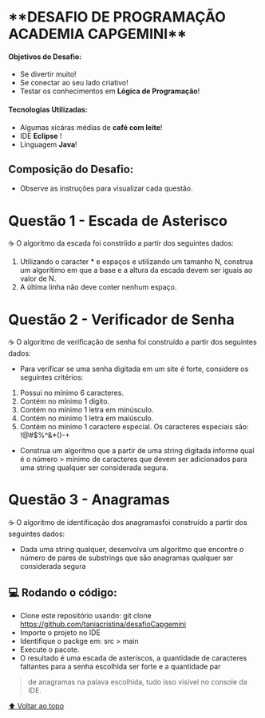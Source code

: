<h1>**DESAFIO DE PROGRAMAÇÃO ACADEMIA CAPGEMINI**</h1>


<h4> Objetivos do Desafio: </h4>

- Se divertir muito!
- Se conectar ao seu lado criativo!
- Testar os conhecimentos em **Lógica de Programação**!


<h4> Tecnologias Utilizadas: </h4>

- Algumas xicáras médias de **café com leite**!
- IDE **Eclipse** !
- Linguagem **Java**!


<h2>Composição do Desafio:</h2>

 - Observe as instruções para visualizar cada questão.

# Questão 1 - Escada de Asterisco


☕ O algoritmo da escada foi constríido a partir dos seguintes dados:

1. Utilizando o caracter * e espaços e utilizando um tamanho N, construa um algoritimo em que a base e a altura da escada devem ser iguais ao valor de N.
2. A última linha não deve conter nenhum espaço.


# Questão 2 - Verificador de Senha


☕ O algoritmo de verificação de senha foi construído a partir dos seguintes dados:

- Para verificar se uma senha digitada em um site é forte, considere os seguintes critérios:
1. Possui no mínimo 6 caracteres.
2. Contém no mínimo 1 digito.
3. Contém no mínimo 1 letra em minúsculo.
4. Contém no mínimo 1 letra em maiúsculo.
5. Contém no mínimo 1 caractere especial. Os caracteres especiais são: !@#$%^&*()-+
- Construa um algoritmo que a partir de uma string digitada informe qual é o número > mínimo de caracteres que devem ser adicionados para uma string qualquer ser considerada segura.


# Questão 3 - Anagramas


☕ O algoritmo de identificação dos anagramasfoi construído a partir dos seguintes dados:

- Dada uma string qualquer, desenvolva um algoritmo que encontre o número de pares de substrings que são anagramas qualquer ser considerada segura


## 💻 Rodando o código:

- Clone este repositório usando: git clone https://github.com/taniacristina/desafioCapgemini
- Importe o projeto no IDE
- Identifique o packge em: src > main
- Execute o pacote.
- O resultado é uma escada de asteriscos, a quantidade de caracteres faltantes para a senha escolhida ser forte e a quantidade par 
> de anagramas na palava escolhida, tudo isso visível no console da IDE. 


[⬆ Voltar ao topo](#nome-do-projeto)<br>
